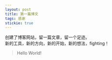 ```yaml
---
layout: post
title: 第一篇博文
tags: 感谢
stickie: true
---
```


创建了博客网站，留一篇文章，留一个足迹。<br>新的工具，新的方向，新的开始，新的想法，fighting！

> Hello World!
